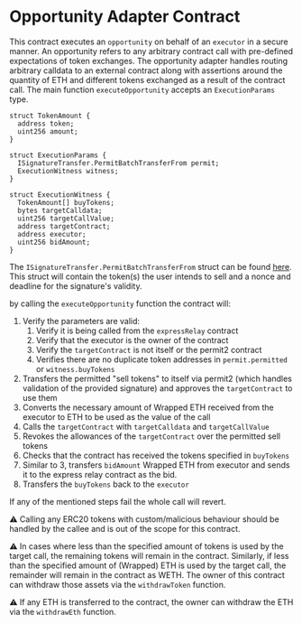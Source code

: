 # Opportunity Adapter Contract

This contract executes an `opportunity` on behalf of an `executor` in a secure manner.
An opportunity refers to any arbitrary contract call with pre-defined expectations of token exchanges.
The opportunity adapter handles routing arbitrary calldata to an external contract along with assertions around the
quantity of ETH and different tokens exchanged as a result of the contract call.
The main function `executeOpportunity` accepts an `ExecutionParams` type.

```solidity
struct TokenAmount {
  address token;
  uint256 amount;
}

struct ExecutionParams {
  ISignatureTransfer.PermitBatchTransferFrom permit;
  ExecutionWitness witness;
}

struct ExecutionWitness {
  TokenAmount[] buyTokens;
  bytes targetCalldata;
  uint256 targetCallValue;
  address targetContract;
  address executor;
  uint256 bidAmount;
}

```

The `ISignatureTransfer.PermitBatchTransferFrom` struct can be found [here](https://github.com/Uniswap/permit2/blob/cc56ad0f3439c502c246fc5cfcc3db92bb8b7219/src/interfaces/ISignatureTransfer.sol#L51-L58). This struct will contain the token(s) the user intends to sell and a nonce and deadline for the signature's validity.

by calling the `executeOpportunity` function the contract will:

1. Verify the parameters are valid:
   1. Verify it is being called from the `expressRelay` contract
   2. Verify that the executor is the owner of the contract
   3. Verify the `targetContract` is not itself or the permit2 contract
   4. Verifies there are no duplicate token addresses in `permit.permitted` or `witness.buyTokens`
2. Transfers the permitted "sell tokens" to itself via permit2 (which handles validation of the provided signature) and approves the `targetContract` to use them
3. Converts the necessary amount of Wrapped ETH received from the executor to ETH to be used as the value of the call
4. Calls the `targetContract` with `targetCalldata` and `targetCallValue`
5. Revokes the allowances of the `targetContract` over the permitted sell tokens
6. Checks that the contract has received the tokens specified in `buyTokens`
7. Similar to 3, transfers `bidAmount` Wrapped ETH from executor and sends it to the express relay contract as the bid.
8. Transfers the `buyTokens` back to the `executor`

If any of the mentioned steps fail the whole call will revert.

⚠️ Calling any ERC20 tokens with custom/malicious behaviour should be handled by the callee
and is out of the scope for this contract.

⚠️ In cases where less than the specified amount of tokens is used by the target call,
the remaining tokens will remain in the contract. Similarly, if less than the specified amount of (Wrapped) ETH is used by the target call, the remainder will remain in the contract as WETH. The owner of this contract can withdraw those assets via the `withdrawToken` function.

⚠️ If any ETH is transferred to the contract, the owner can withdraw the ETH via the `withdrawEth` function.
